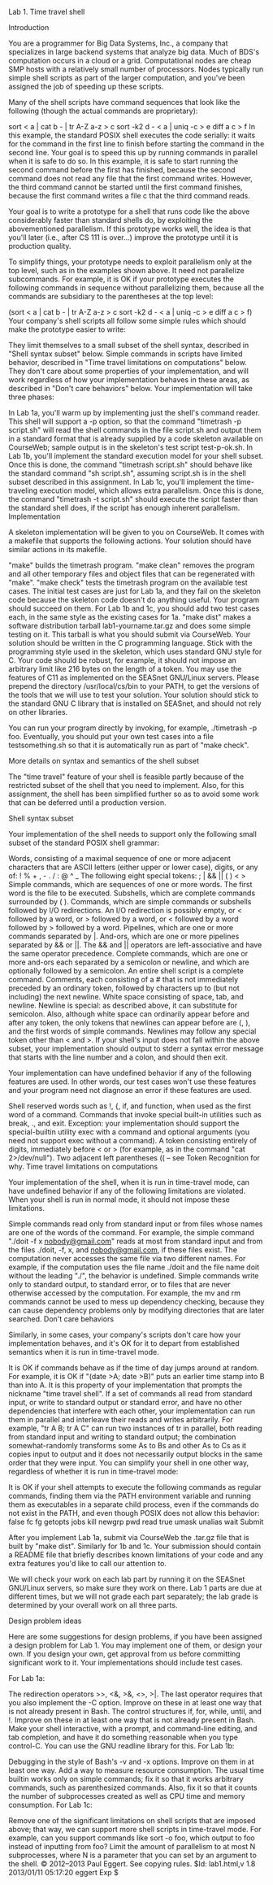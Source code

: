 Lab 1. Time travel shell

Introduction

You are a programmer for Big Data Systems, Inc., a company that specializes in large backend systems that analyze big data. Much of BDS's computation occurs in a cloud or a grid. Computational nodes are cheap SMP hosts with a relatively small number of processors. Nodes typically run simple shell scripts as part of the larger computation, and you've been assigned the job of speeding up these scripts.

Many of the shell scripts have command sequences that look like the following (though the actual commands are proprietary):

  sort < a | cat b - | tr A-Z a-z > c
  sort -k2 d - < a | uniq -c > e
  diff a c > f
In this example, the standard POSIX shell executes the code serially: it waits for the command in the first line to finish before starting the command in the second line. Your goal is to speed this up by running commands in parallel when it is safe to do so. In this example, it is safe to start running the second command before the first has finished, because the second command does not read any file that the first command writes. However, the third command cannot be started until the first command finishes, because the first command writes a file c that the third command reads.

Your goal is to write a prototype for a shell that runs code like the above considerably faster than standard shells do, by exploiting the abovementioned parallelism. If this prototype works well, the idea is that you'll later (i.e., after CS 111 is over...) improve the prototype until it is production quality.

To simplify things, your prototype needs to exploit parallelism only at the top level, such as in the examples shown above. It need not parallelize subcommands. For example, it is OK if your prototype executes the following commands in sequence without parallelizing them, because all the commands are subsidiary to the parentheses at the top level:

  (sort < a | cat b - | tr A-Z a-z > c
   sort -k2 d - < a | uniq -c > e
   diff a c > f)
Your company's shell scripts all follow some simple rules which should make the prototype easier to write:

They limit themselves to a small subset of the shell syntax, described in "Shell syntax subset" below.
Simple commands in scripts have limited behavior, described in "Time travel limitations on computations" below.
They don't care about some properties of your implementation, and will work regardless of how your implementation behaves in these areas, as described in "Don't care behaviors" below.
Your implementation will take three phases:

In Lab 1a, you'll warm up by implementing just the shell's command reader. This shell will support a -p option, so that the command "timetrash -p script.sh" will read the shell commands in the file script.sh and output them in a standard format that is already supplied by a code skeleton available on CourseWeb; sample output is in the skeleton's test script test-p-ok.sh.
In Lab 1b, you'll implement the standard execution model for your shell subset. Once this is done, the command "timetrash script.sh" should behave like the standard command "sh script.sh", assuming script.sh is in the shell subset described in this assignment.
In Lab 1c, you'll implement the time-traveling execution model, which allows extra parallelism. Once this is done, the command "timetrash -t script.sh" should execute the script faster than the standard shell does, if the script has enough inherent parallelism.
Implementation

A skeleton implementation will be given to you on CourseWeb. It comes with a makefile that supports the following actions. Your solution should have similar actions in its makefile.

"make" builds the timetrash program.
"make clean" removes the program and all other temporary files and object files that can be regenerated with "make".
"make check" tests the timetrash program on the available test cases. The initial test cases are just for Lab 1a, and they fail on the skeleton code because the skeleton code doesn't do anything useful. Your program should succeed on them. For Lab 1b and 1c, you should add two test cases each, in the same style as the existing cases for 1a.
"make dist" makes a software distribution tarball lab1-yourname.tar.gz and does some simple testing on it. This tarball is what you should submit via CourseWeb.
Your solution should be written in the C programming language. Stick with the programming style used in the skeleton, which uses standard GNU style for C. Your code should be robust, for example, it should not impose an arbitrary limit like 216 bytes on the length of a token. You may use the features of C11 as implemented on the SEASnet GNU/Linux servers. Please prepend the directory /usr/local/cs/bin to your PATH, to get the versions of the tools that we will use to test your solution. Your solution should stick to the standard GNU C library that is installed on SEASnet, and should not rely on other libraries.

You can run your program directly by invoking, for example, ./timetrash -p foo. Eventually, you should put your own test cases into a file testsomething.sh so that it is automatically run as part of "make check".

More details on syntax and semantics of the shell subset

The "time travel" feature of your shell is feasible partly because of the restricted subset of the shell that you need to implement. Also, for this assignment, the shell has been simplified further so as to avoid some work that can be deferred until a production version.

Shell syntax subset

Your implementation of the shell needs to support only the following small subset of the standard POSIX shell grammar:

Words, consisting of a maximal sequence of one or more adjacent characters that are ASCII letters (either upper or lower case), digits, or any of: ! % + , - . / : @ ^ _
The following eight special tokens: ; | && || ( ) < >
Simple commands, which are sequences of one or more words. The first word is the file to be executed.
Subshells, which are complete commands surrounded by ( ).
Commands, which are simple commands or subshells followed by I/O redirections. An I/O redirection is possibly empty, or < followed by a word, or > followed by a word, or < followed by a word followed by > followed by a word.
Pipelines, which are one or more commands separated by |.
And-ors, which are one or more pipelines separated by && or ||. The && and || operators are left-associative and have the same operator precedence.
Complete commands, which are one or more and-ors each separated by a semicolon or newline, and which are optionally followed by a semicolon. An entire shell script is a complete command.
Comments, each consisting of a # that is not immediately preceded by an ordinary token, followed by characters up to (but not including) the next newline.
White space consisting of space, tab, and newline. Newline is special: as described above, it can substitute for semicolon. Also, although white space can ordinarily appear before and after any token, the only tokens that newlines can appear before are (, ), and the first words of simple commands. Newlines may follow any special token other than < and >.
If your shell's input does not fall within the above subset, your implementation should output to stderr a syntax error message that starts with the line number and a colon, and should then exit.

Your implementation can have undefined behavior if any of the following features are used. In other words, our test cases won't use these features and your program need not diagnose an error if these features are used.

Shell reserved words such as !, {, if, and function, when used as the first word of a command.
Commands that invoke special built-in utilities such as break, ., and exit. Exception: your implementation should support the special-builtin utility exec with a command and optional arguments (you need not support exec without a command).
A token consisting entirely of digits, immediately before < or > (for example, as in the command "cat 2>/dev/null").
Two adjacent left parentheses (( – see Token Recognition for why.
Time travel limitations on computations

Your implementation of the shell, when it is run in time-travel mode, can have undefined behavior if any of the following limitations are violated. When your shell is run in normal mode, it should not impose these limitations.

Simple commands read only from standard input or from files whose names are one of the words of the command. For example, the simple command "./doit -f x nobody@gmail.com" reads at most from standard input and from the files ./doit, -f, x, and nobody@gmail.com, if these files exist.
The computation never accesses the same file via two different names. For example, if the computation uses the file name ./doit and the file name doit without the leading "./", the behavior is undefined.
Simple commands write only to standard output, to standard error, or to files that are never otherwise accessed by the computation. For example, the mv and rm commands cannot be used to mess up dependency checking, because they can cause dependency problems only by modifying directories that are later searched.
Don't care behaviors

Similarly, in some cases, your company's scripts don't care how your implementation behaves, and it's OK for it to depart from established semantics when it is run in time-travel mode.

It is OK if commands behave as if the time of day jumps around at random. For example, it is OK if "(date >A; date >B)" puts an earlier time stamp into B than into A. It is this property of your implementation that prompts the nickname "time travel shell".
If a set of commands all read from standard input, or write to standard output or standard error, and have no other dependencies that interfere with each other, your implementation can run them in parallel and interleave their reads and writes arbitrarily. For example, "tr A B; tr A C" can run two instances of tr in parallel, both reading from standard input and writing to standard output; the combination somewhat-randomly transforms some As to Bs and other As to Cs as it copies input to output and it does not necessarily output blocks in the same order that they were input.
You can simplify your shell in one other way, regardless of whether it is run in time-travel mode:

It is OK if your shell attempts to execute the following commands as regular commands, finding them via the PATH environment variable and running them as executables in a separate child process, even if the commands do not exist in the PATH, and even though POSIX does not allow this behavior: false fc fg getopts jobs kill newgrp pwd read true umask unalias wait
Submit

After you implement Lab 1a, submit via CourseWeb the .tar.gz file that is built by "make dist". Similarly for 1b and 1c. Your submission should contain a README file that briefly describes known limitations of your code and any extra features you'd like to call our attention to.

We will check your work on each lab part by running it on the SEASnet GNU/Linux servers, so make sure they work on there. Lab 1 parts are due at different times, but we will not grade each part separately; the lab grade is determined by your overall work on all three parts.

Design problem ideas

Here are some suggestions for design problems, if you have been assigned a design problem for Lab 1. You may implement one of them, or design your own. If you design your own, get approval from us before committing significant work to it. Your implementations should include test cases.

For Lab 1a:

The redirection operators >>, <&, >&, <>, >|. The last operator requires that you also implement the -C option. Improve on these in at least one way that is not already present in Bash.
The control structures if, for, while, until, and !. Improve on these in at least one way that is not already present in Bash.
Make your shell interactive, with a prompt, and command-line editing, and tab completion, and have it do something reasonable when you type control-C. You can use the GNU readline library for this.
For Lab 1b:

Debugging in the style of Bash's -v and -x options. Improve on them in at least one way.
Add a way to measure resource consumption. The usual time builtin works only on simple commands; fix it so that it works arbitrary commands, such as parenthesized commands. Also, fix it so that it counts the number of subprocesses created as well as CPU time and memory consumption.
For Lab 1c:

Remove one of the significant limitations on shell scripts that are imposed above; that way, we can support more shell scripts in time-travel mode. For example, can you support commands like sort -o foo, which output to foo instead of inputting from foo?
Limit the amount of parallelism to at most N subprocesses, where N is a parameter that you can set by an argument to the shell.
© 2012–2013 Paul Eggert. See copying rules.
$Id: lab1.html,v 1.8 2013/01/11 05:17:20 eggert Exp $